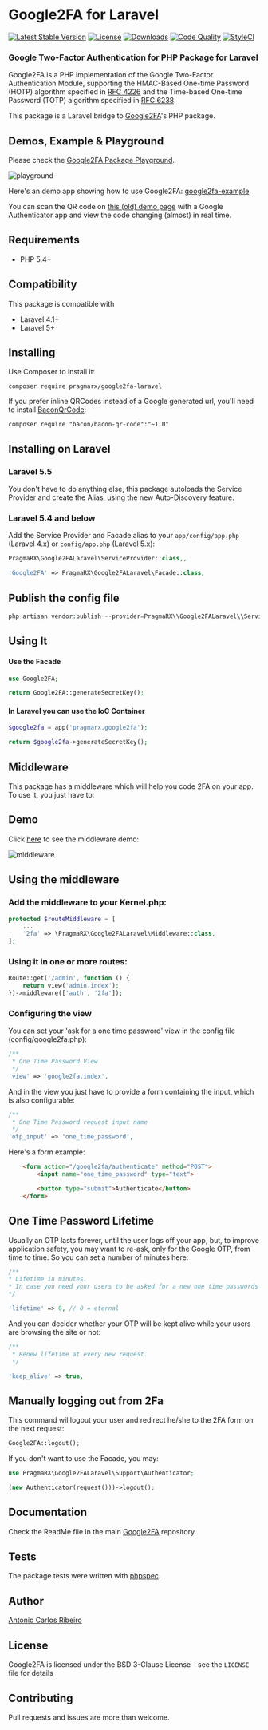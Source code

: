 # Google2FA for Laravel

[![Latest Stable Version](https://img.shields.io/packagist/v/pragmarx/google2fa-laravel.svg?style=flat-square)](https://packagist.org/packages/pragmarx/google2fa) [![License](https://img.shields.io/badge/license-BSD_3_Clause-brightgreen.svg?style=flat-square)](LICENSE) [![Downloads](https://img.shields.io/packagist/dt/pragmarx/google2fa-laravel.svg?style=flat-square)](https://packagist.org/packages/pragmarx/google2fa) [![Code Quality](https://img.shields.io/scrutinizer/g/antonioribeiro/google2fa-laravel.svg?style=flat-square)](https://scrutinizer-ci.com/g/antonioribeiro/google2fa/?branch=master) [![StyleCI](https://styleci.io/repos/24296182/shield)](https://styleci.io/repos/24296182)

### Google Two-Factor Authentication for PHP Package for Laravel

Google2FA is a PHP implementation of the Google Two-Factor Authentication Module, supporting the HMAC-Based One-time Password (HOTP) algorithm specified in [RFC 4226](https://tools.ietf.org/html/rfc4226) and the Time-based One-time Password (TOTP) algorithm specified in [RFC 6238](https://tools.ietf.org/html/rfc6238).

This package is a Laravel bridge to [Google2FA](https://github.com/antonioribeiro/google2fa)'s PHP package.

## Demos, Example & Playground

Please check the [Google2FA Package Playground](https://pragmarx.com/google2fa).

![playground](https://github.com/antonioribeiro/google2fa/raw/master/docs/playground.jpg)

Here's an demo app showing how to use Google2FA: [google2fa-example](https://github.com/antonioribeiro/google2fa-example).

You can scan the QR code on [this (old) demo page](https://antoniocarlosribeiro.com/technology/google2fa) with a Google Authenticator app and view the code changing (almost) in real time.

## Requirements

- PHP 5.4+

## Compatibility

This package is compatible with

- Laravel 4.1+
- Laravel 5+

## Installing

Use Composer to install it:

    composer require pragmarx/google2fa-laravel

If you prefer inline QRCodes instead of a Google generated url, you'll need to install [BaconQrCode](https://github.com/Bacon/BaconQrCode):

    composer require "bacon/bacon-qr-code":"~1.0"

## Installing on Laravel

### Laravel 5.5

You don't have to do anything else, this package autoloads the Service Provider and create the Alias, using the new Auto-Discovery feature.

### Laravel 5.4 and below

Add the Service Provider and Facade alias to your `app/config/app.php` (Laravel 4.x) or `config/app.php` (Laravel 5.x):

```php
PragmaRX\Google2FALaravel\ServiceProvider::class,,

'Google2FA' => PragmaRX\Google2FALaravel\Facade::class,
```

## Publish the config file

```php
php artisan vendor:publish --provider=PragmaRX\\Google2FALaravel\\ServiceProvider
```

## Using It

#### Use the Facade

```php
use Google2FA;

return Google2FA::generateSecretKey();
```

#### In Laravel you can use the IoC Container

```php
$google2fa = app('pragmarx.google2fa');

return $google2fa->generateSecretKey();
```

## Middleware

This package has a middleware which will help you code 2FA on your app. To use it, you just have to:

## Demo

Click [here](https://pragmarx.com/google2fa/middleware) to see the middleware demo:

![middleware](docs/middleware.jpg)

## Using the middleware

### Add the middleware to your Kernel.php:

```php
protected $routeMiddleware = [
    ...
    '2fa' => \PragmaRX\Google2FALaravel\Middleware::class,
];
```

### Using it in one or more routes:

```php
Route::get('/admin', function () {
    return view('admin.index');
})->middleware(['auth', '2fa']);
```

### Configuring the view

You can set your 'ask for a one time password' view in the config file (config/google2fa.php):

```php
/**
 * One Time Password View
 */
'view' => 'google2fa.index',
```

And in the view you just have to provide a form containing the input, which is also configurable:

```php
/**
 * One Time Password request input name
 */
'otp_input' => 'one_time_password',
```

Here's a form example:

```html
    <form action="/google2fa/authenticate" method="POST">
        <input name="one_time_password" type="text">

        <button type="submit">Authenticate</button>
    </form>
```

## One Time Password Lifetime

Usually an OTP lasts forever, until the user logs off your app, but, to improve application safety, you may want to re-ask, only for the Google OTP, from time to time. So you can set a number of minutes here:

```php
/**
* Lifetime in minutes.
* In case you need your users to be asked for a new one time passwords from time to time.
*/

'lifetime' => 0, // 0 = eternal
```

And you can decider whether your OTP will be kept alive while your users are browsing the site or not:

```php
/**
 * Renew lifetime at every new request.
 */

'keep_alive' => true,
```

## Manually logging out from 2Fa

This command wil logout your user and redirect he/she to the 2FA form on the next request:

```php
Google2FA::logout();
```

If you don't want to use the Facade, you may:

```php
use PragmaRX\Google2FALaravel\Support\Authenticator;

(new Authenticator(request()))->logout();
```

## Documentation

Check the ReadMe file in the main [Google2FA](https://github.com/antonioribeiro/google2fa) repository.

## Tests

The package tests were written with [phpspec](http://www.phpspec.net/en/latest/).

## Author

[Antonio Carlos Ribeiro](http://twitter.com/iantonioribeiro)

## License

Google2FA is licensed under the BSD 3-Clause License - see the `LICENSE` file for details

## Contributing

Pull requests and issues are more than welcome.
